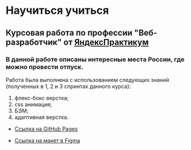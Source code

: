 # **Научиться учиться**

## Курсовая работа по профессии "Веб-разработчик" от [ЯндексПрактикум](https://practicum.yandex.ru)

### В данной работе описаны интересные места России, где можно провести отпуск.

Работа была выполнена с использованием следующих знаний (полученных в 1, 2 и 3 спринтах данного курса):

1.  флекс-бокс верстка;
1.  css анимация;
1.  БЭМ;
1.  адаптивная верстка.

- [Ссылка на GitHub Pages](https://qweqweq.github.io/russian-travel/)

- [Ссылка на макет в Figma](https://www.figma.com/file/5S2WSbEFL6awjVWJ0NWL8Q/Sprint-3_-Russia-_-desktop-%2B-mobile?node-id=28503%3A0)
